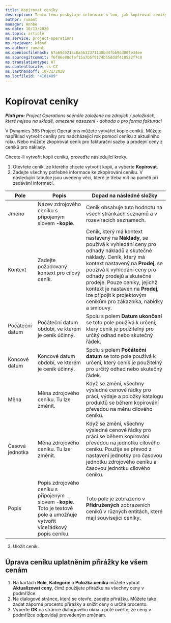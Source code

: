 ```yaml
---
title: Kopírovat ceníky
description: Tento téma poskytuje informace o tom, jak kopírovat ceníky ve službě Project Operations.
author: rumant
manager: Annbe
ms.date: 10/13/2020
ms.topic: article
ms.service: project-operations
ms.reviewer: kfend
ms.author: rumant
ms.openlocfilehash: 67a69d521ac0a5632371138bd4fbb9dd00fe34ee
ms.sourcegitcommit: f6f86e80dfef15a7b5f9174b55dddf410522f7c8
ms.translationtype: HT
ms.contentlocale: cs-CZ
ms.lasthandoff: 10/31/2020
ms.locfileid: "4181489"
---
```

# <a name="copy-price-lists"></a>Kopírovat ceníky

_**Platí pro:** Project Operations scénáře založené na zdrojích / položkách, které nejsou na skladě, omezené nasazení - dohoda o pro forma fakturaci_

V Dynamics 365 Project Operations můžete vytvářet kopie ceníků. Můžete například vytvořit ceníky pro nadcházející rok pomocí ceníku z aktuálního roku.  Nebo můžete zkopírovat ceník pro fakturační sazby a prodejní ceny z ceníků pro náklady. 

Chcete-li vytvořit kopii ceníku, proveďte následující kroky.

1. Otevřete ceník, ze kterého chcete vytvořit kopii, a vyberte **Kopírovat**.
2. Zadejte všechny potřebné informace ke zkopírování ceníku. V následující tabulce jsou uvedeny věci, které je třeba mít na paměti při zadávání informací.

| Pole | Popis | Dopad na následné složky |
| --- | --- | --- |
| Jméno | Název zdrojového ceníku s připojeným slovem **-kopie**. | Ceník obsahuje tuto hodnotu na všech stránkách seznamů a v rozevíracích seznamech. |
| Kontext | Zadejte požadovaný kontext pro cílový ceník. | Ceník, který má kontext nastavený na **Náklady**, se používá k vyhledání ceny pro odhady nákladů a skutečné náklady. Ceník, který má kontext nastavený na **Prodej**, se používá k vyhledání ceny pro odhady prodejů a skutečné prodeje. Pouze ceníky, jejichž kontext je nastaven na **Prodej**, lze připojit k projektovým ceníkům pro zákazníka, nabídky a smlouvy. |
| Počáteční datum | Počáteční datum období, ve kterém je ceník účinný. | Spolu s polem **Datum ukončení** se toto pole používá k určení, který ceník je použitelný pro určitý odhad nebo skutečný řádek. |
| Koncové datum | Koncové datum období, ve kterém je ceník účinný. | Spolu s polem **Počáteční datum** se toto pole používá k určení, který ceník je použitelný pro určitý odhad nebo skutečný řádek. |
| Měna | Měna zdrojového ceníku. Tu lze změnit. | Když se změní, všechny výsledné cenové řádky pro práci, výdaje a položky katalogu produktů se během kopírování převedou na měnu cílového ceníku. |
| Časová jednotka | Měna zdrojového ceníku. Tu lze změnit. | Když se změní, všechny výsledné cenové řádky pro práci se během kopírování převedou na jednotku cílového ceníku. Použije se převod z nastavení jednotky pro časovou jednotku zdrojového ceníku a časovou jednotku cílového ceníku. |
| Popis | Popis zdrojového ceníku s připojeným slovem **-kopie**. Toto je textové pole a umožňuje vytvořit víceřádkový popis ceníku. | Toto pole je zobrazeno v **Přidružených** zobrazeních ceníků v různých entitách, které mají související ceníky. |

3. Uložit ceník. 

## <a name="update-a-price-list-by-applying-a-mark-up-to-all-the-prices"></a>Úprava ceníku uplatněním přirážky ke všem cenám

1. Na kartách **Role**, **Kategorie** a **Položka ceníku** můžete vybrat **Aktualizovat ceny**, čímž použijete přirážku na všechny ceny v podmřížce. 
2. Na dialogové stránce, která se otevře, zadejte přirážku. Můžete také zadat záporné procento přirážky a snížit ceny o určité procento. 
3. Vyberte **OK** na stránce dialogového okna a poté ověřte, že ceny v podmřížce odpovídají provedeným změnám.
